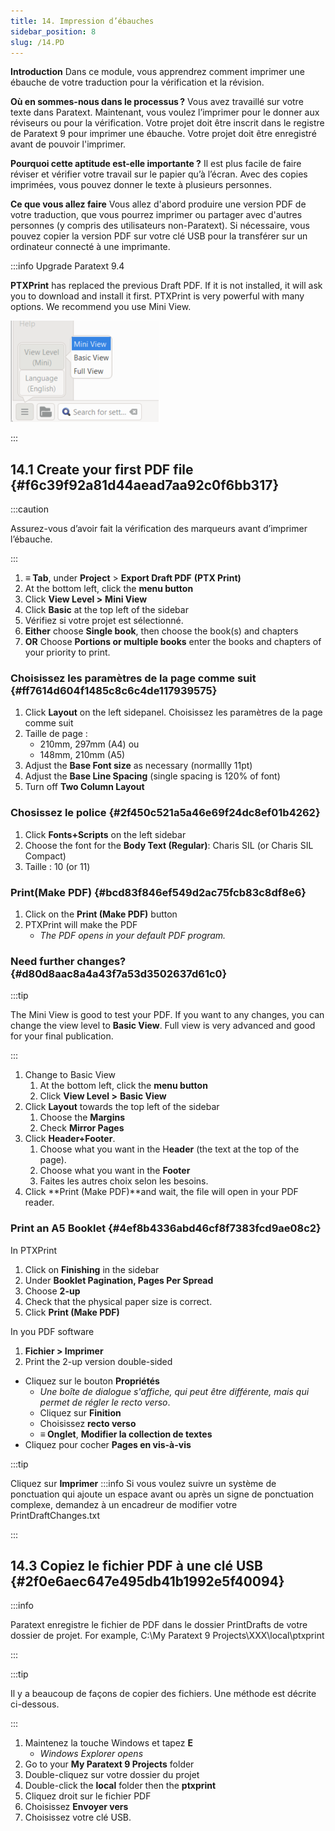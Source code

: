 ```yaml
---
title: 14. Impression d’ébauches
sidebar_position: 8
slug: /14.PD
---
```




**Introduction** Dans ce module, vous apprendrez comment imprimer une ébauche de votre traduction pour la vérification et la révision.


**Où en sommes-nous dans le processus ?** Vous avez travaillé sur votre texte dans Paratext. Maintenant, vous voulez l’imprimer pour le donner aux réviseurs ou pour la vérification. Votre projet doit être inscrit dans le registre de Paratext 9 pour imprimer une ébauche. Votre projet doit être enregistré avant de pouvoir l'imprimer.


**Pourquoi cette aptitude est-elle importante ?** Il est plus facile de faire réviser et vérifier votre travail sur le papier qu’à l’écran. Avec des copies imprimées, vous pouvez donner le texte à plusieurs personnes.


**Ce que vous allez faire**  Vous allez d'abord produire une version PDF de votre traduction, que vous pourrez imprimer ou partager avec d'autres personnes (y compris des utilisateurs non-Paratext). Si nécessaire, vous pouvez copier la version PDF sur votre clé USB pour la transférer sur un ordinateur connecté à une imprimante.


:::info Upgrade Paratext 9.4


<div class='notion-row'>
<div class='notion-column' style={{width: 'calc((100% - (min(32px, 4vw) * 1)) * 0.5)'}}>


**PTXPrint** has replaced the previous Draft PDF. If it is not installed, it will ask you to download and install it first. PTXPrint is very powerful with many options. We recommend you use Mini View. 


</div><div className='notion-spacer'></div>

<div class='notion-column' style={{width: 'calc((100% - (min(32px, 4vw) * 1)) * 0.5)'}}>


![](./1156349448.png)


</div><div className='notion-spacer'></div>
</div>

:::


## 14.1 Create your first PDF file {#f6c39f92a81d44aead7aa92c0f6bb317}


:::caution

Assurez-vous d’avoir fait la vérification des marqueurs avant d’imprimer l’ébauche.

:::



1. **≡ Tab**, under **Project** &gt; **Export Draft PDF** **(PTX Print)**
2. At the bottom left, click the **menu button**
3. Click **View Level &gt;**  **Mini View**
4. Click **Basic** at the top left of the sidebar
5. Vérifiez si votre projet est sélectionné.
6. **Either** choose **Single book**, then choose the book(s) and chapters
7. **OR** Choose **Portions or multiple books** enter the books and chapters of your priority to print.

### Choisissez les paramètres de la page comme suit {#ff7614d604f1485c8c6c4de117939575}

1. Click **Layout** on the left sidepanel. Choisissez les paramètres de la page comme suit
2. Taille de page :
    - 210mm, 297mm (A4) ou
    - 148mm, 210mm (A5)
3. Adjust the **Base Font size** as necessary (normallly 11pt)
4. Adjust the **Base Line Spacing** (single spacing is 120% of font)
5. Turn off **Two Column Layout**

### Chosissez le police {#2f450c521a5a46e69f24dc8ef01b4262}

1. Click **Fonts+Scripts** on the left sidebar
2. Choose the font for the **Body Text (Regular)**: Charis SIL (or Charis SIL Compact)
3. Taille : 10 (or 11)

### Print(Make PDF) {#bcd83f846ef549d2ac75fcb83c8df8e6}

1. Click on the **Print (Make PDF)** button
2. PTXPrint will make the PDF
    - _The PDF opens in your default PDF program._

### Need further changes? {#d80d8aac8a4a43f7a53d3502637d61c0}


:::tip

The Mini View is good to test your PDF. If you want to any changes, you can change the view level to **Basic View**. Full view is very advanced and good for your final publication.

:::



1. Change to Basic View
    1. At the bottom left, click the **menu button**
    2. Click **View Level >**  **Basic View**
2. Click **Layout** towards the top left of the sidebar
    1. Choose the **Margins**
    2. Check **Mirror Pages**
3. Click **Header+Footer**.
    1. Choose what you want in the H**eader** (the text at the top of the page).
    2. Choose what you want in the **Footer**
    3. Faites les autres choix selon les besoins.
4. Click **Print (Make PDF)**and wait, the file will open in your PDF reader.

### Print an A5 Booklet {#4ef8b4336abd46cf8f7383fcd9ae08c2}


In PTXPrint

1. Click on **Finishing** in the sidebar
2. Under **Booklet Pagination, Pages Per Spread**
3. Choose **2-up**
4. Check that the physical paper size is correct.
5. Click **Print (Make PDF)**

In you PDF software

1. **Fichier &gt; Imprimer**
2. Print the 2-up version double-sided
- Cliquez sur le bouton **Propriétés**
    - _Une boîte de dialogue s'affiche, qui peut être différente, mais qui permet de régler le recto verso_.
    - Cliquez sur **Finition**
    - Choisissez **recto verso**
    - **≡ Onglet**, **Modifier la collection de textes**  
- Cliquez pour cocher **Pages en vis-à-vis**

:::tip

Cliquez sur **Imprimer** :::info Si vous voulez suivre un système de ponctuation qui ajoute un espace avant ou après un signe de ponctuation complexe, demandez à un encadreur de modifier votre PrintDraftChanges.txt

:::




## 14.3 Copiez le fichier PDF à une clé USB {#2f0e6aec647e495db41b1992e5f40094}


:::info

Paratext enregistre le fichier de PDF dans le dossier PrintDrafts de votre dossier de projet. For example, C:\My Paratext 9 Projects\XXX\local\ptxprint

:::




:::tip

Il y a beaucoup de façons de copier des fichiers. Une méthode est décrite ci-dessous.

:::



1. Maintenez la touche Windows et tapez **E**
    - _Windows Explorer opens_
2. Go to your **My Paratext 9 Projects** folder
3. Double-cliquez sur votre dossier du projet
4. Double-click the **local** folder then the **ptxprint**
5. Cliquez droit sur le fichier PDF
6. Choisissez **Envoyer vers**
7. Choisissez votre clé USB.
